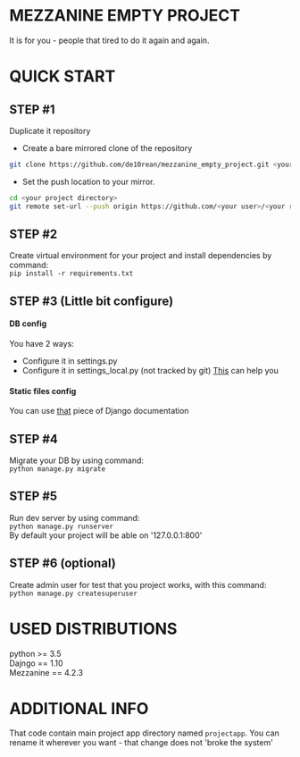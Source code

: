 # MEZZANINE EMPTY PROJECT
It is for you - people that tired to do it again and again.  

# QUICK START

## STEP #1

Duplicate it repository

* Create a bare mirrored clone of the repository
```bash
git clone https://github.com/de10rean/mezzanine_empty_project.git <your project directory>
```
* Set the push location to your mirror.
```bash
cd <your project directory>
git remote set-url --push origin https://github.com/<your user>/<your repository> 
```
  
## STEP #2
Create virtual environment for your project and install dependencies by command:<br>
`pip install -r requirements.txt`

## STEP #3 (Little bit configure)
#### DB config
You have 2 ways:
* Configure it in settings.py
* Configure it in settings_local.py (not tracked by git)
[This](https://docs.djangoproject.com/en/1.11/ref/settings/#databases) can help you
#### Static files config
You can use [that](https://docs.djangoproject.com/en/1.11/ref/settings/#static-files) piece of Django documentation

## STEP #4
Migrate your DB by using command:<br>
`python manage.py migrate`

## STEP #5 
Run dev server by using command:<br>
`python manage.py runserver`<br>
By default your project will be able on '127.0.0.1:800'

## STEP #6 (optional)
Create admin user for test that you project works, with this command:<br>
`python manage.py createsuperuser`

# USED DISTRIBUTIONS
python >= 3.5<br>
Dajngo == 1.10<br>
Mezzanine == 4.2.3<br>

# ADDITIONAL INFO
That code contain main project app directory named `projectapp`. You can rename
it wherever you want - that change does not 'broke the system'
